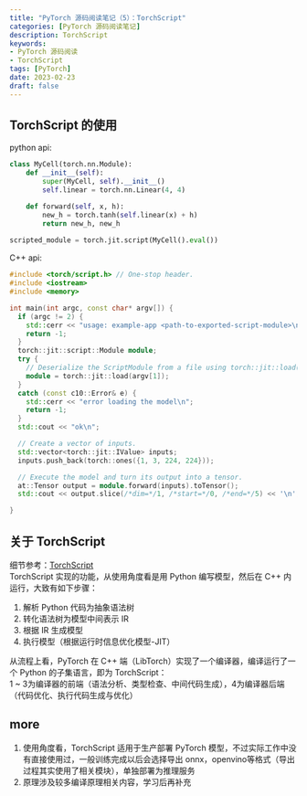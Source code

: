 ```yaml
---
title: "PyTorch 源码阅读笔记（5）：TorchScript"
categories: [PyTorch 源码阅读笔记]
description: TorchScript
keywords: 
- PyTorch 源码阅读
- TorchScript
tags: [PyTorch]
date: 2023-02-23
draft: false
---
```


## TorchScript 的使用
python api:
```py
class MyCell(torch.nn.Module):
    def __init__(self):
        super(MyCell, self).__init__()
        self.linear = torch.nn.Linear(4, 4)

    def forward(self, x, h):
        new_h = torch.tanh(self.linear(x) + h)
        return new_h, new_h
    
scripted_module = torch.jit.script(MyCell().eval())
```
C++ api:
```cpp
#include <torch/script.h> // One-stop header.
#include <iostream>
#include <memory>

int main(int argc, const char* argv[]) {
  if (argc != 2) {
    std::cerr << "usage: example-app <path-to-exported-script-module>\n";
    return -1;
  }
  torch::jit::script::Module module;
  try {
    // Deserialize the ScriptModule from a file using torch::jit::load().
    module = torch::jit::load(argv[1]);
  }
  catch (const c10::Error& e) {
    std::cerr << "error loading the model\n";
    return -1;
  }
  std::cout << "ok\n";

  // Create a vector of inputs.
  std::vector<torch::jit::IValue> inputs;
  inputs.push_back(torch::ones({1, 3, 224, 224}));

  // Execute the model and turn its output into a tensor.
  at::Tensor output = module.forward(inputs).toTensor();
  std::cout << output.slice(/*dim=*/1, /*start=*/0, /*end=*/5) << '\n';

}
```
## 关于 TorchScript
细节参考：[TorchScript](https://github.com/pytorch/pytorch/blob/v1.13.1/torch/csrc/jit/OVERVIEW.md)  
TorchScript 实现的功能，从使用角度看是用 Python 编写模型，然后在 C++ 内运行，大致有如下步骤：  
1. 解析 Python 代码为抽象语法树
2. 转化语法树为模型中间表示 IR
3. 根据 IR 生成模型
4. 执行模型（根据运行时信息优化模型-JIT）  

从流程上看，PyTorch 在 C++ 端（LibTorch）实现了一个编译器，编译运行了一个 Python 的子集语言，即为 TorchScript：  
1 ~ 3为编译器的前端（语法分析、类型检查、中间代码生成），4为编译器后端（代码优化、执行代码生成与优化）  
## more
1. 使用角度看，TorchScript 适用于生产部署 PyTorch 模型，不过实际工作中没有直接使用过，一般训练完成以后会选择导出 onnx，openvino等格式（导出过程其实使用了相关模块），单独部署为推理服务
2. 原理涉及较多编译原理相关内容，学习后再补充